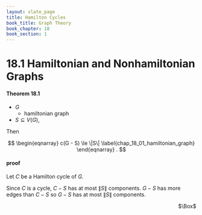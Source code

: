 ```yaml
---
layout: slate_page
title: Hamilton Cycles
book_title: Graph Theory
book_chapter: 18
book_section: 1
---
```


# 18.1 Hamiltonian and Nonhamiltonian Graphs

#### Theorem 18.1
- $G$
    - hamiltonian graph
- $S \subseteq V(G)$,

Then

$$
\begin{eqnarray}
    c(G - S)
    \le
    \|S\|
    \label{chap_18_01_hamiltonian_graph}
\end{eqnarray}
    .
$$

#### proof
Let $C$ be a Hamilton cycle of $G$.

Since $C$ is a cycle, $C - S$ has at most $\|S\|$ components.
$G - S$ has more edges than $C - S$ so $G - S$ has at most $\|S\|$ components.


<div class="QED" style="text-align: right">$\Box$</div>
